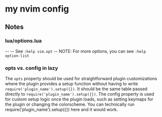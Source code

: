 # my nvim config
## Notes
### lua/options.lua
-- -- See `:help vim.opt`
-- NOTE: For more options, you can see `:help option-list`
### opts vs. config in lazy
The `opts` property should be used for straightforward plugin customizations where the plugin provides a setup function without having to write `require('plugin_name').setup({})`. It should be the same table passed directly to `require('plugin_name').setup({})`.
The config property is used for custom setup logic once the plugin loads, such as setting keymaps for the plugin or changing the colorscheme. You can technically run require('plugin_name').setup({}) here and it would work.
